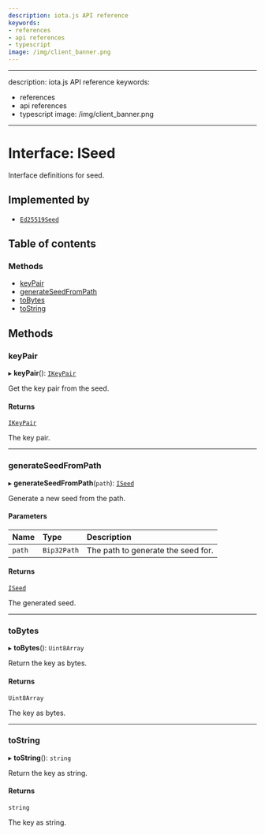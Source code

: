 ```yaml
---
description: iota.js API reference
keywords:
- references
- api references
- typescript
image: /img/client_banner.png
---
```

---
description: iota.js API reference
keywords:
- references
- api references
- typescript
image: /img/client_banner.png
---
# Interface: ISeed

Interface definitions for seed.

## Implemented by

- [`Ed25519Seed`](../classes/Ed25519Seed.md)

## Table of contents

### Methods

- [keyPair](ISeed.md#keypair)
- [generateSeedFromPath](ISeed.md#generateseedfrompath)
- [toBytes](ISeed.md#tobytes)
- [toString](ISeed.md#tostring)

## Methods

### keyPair

▸ **keyPair**(): [`IKeyPair`](IKeyPair.md)

Get the key pair from the seed.

#### Returns

[`IKeyPair`](IKeyPair.md)

The key pair.

___

### generateSeedFromPath

▸ **generateSeedFromPath**(`path`): [`ISeed`](ISeed.md)

Generate a new seed from the path.

#### Parameters

| Name | Type | Description |
| :------ | :------ | :------ |
| `path` | `Bip32Path` | The path to generate the seed for. |

#### Returns

[`ISeed`](ISeed.md)

The generated seed.

___

### toBytes

▸ **toBytes**(): `Uint8Array`

Return the key as bytes.

#### Returns

`Uint8Array`

The key as bytes.

___

### toString

▸ **toString**(): `string`

Return the key as string.

#### Returns

`string`

The key as string.

